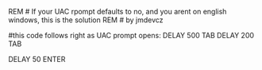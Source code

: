 REM # If your UAC rpompt defaults to no, and you arent on english windows, this is the solution
REM # by jmdevcz

#this code follows right as UAC prompt opens:
DELAY 500
TAB
DELAY 200
TAB


DELAY 50
ENTER

